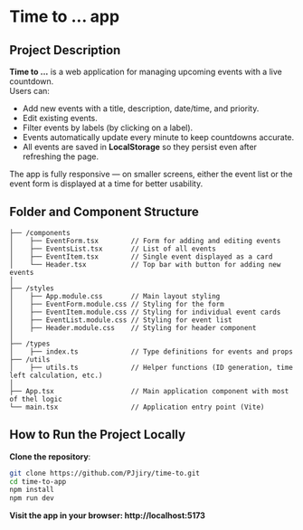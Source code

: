 # Time to ... app

## Project Description
**Time to ...** is a web application for managing upcoming events with a live countdown.  
Users can:
- Add new events with a title, description, date/time, and priority.
- Edit existing events.
- Filter events by labels (by clicking on a label).
- Events automatically update every minute to keep countdowns accurate.
- All events are saved in **LocalStorage** so they persist even after refreshing the page.

The app is fully responsive — on smaller screens, either the event list or the event form is displayed at a time for better usability.

## Folder and Component Structure
```/src
├── /components
│    ├── EventForm.tsx        // Form for adding and editing events
│    ├── EventsList.tsx       // List of all events
│    ├── EventItem.tsx        // Single event displayed as a card
│    └── Header.tsx           // Top bar with button for adding new events
│
├── /styles
│    ├── App.module.css       // Main layout styling
│    ├── EventForm.module.css // Styling for the form
│    ├── EventItem.module.css // Styling for individual event cards
│    ├── EventList.module.css // Styling for event list
│    ├── Header.module.css    // Styling for header component
│
├── /types
│    ├── index.ts             // Type definitions for events and props
├── /utils
│    ├── utils.ts             // Helper functions (ID generation, time left calculation, etc.)
│
├── App.tsx                   // Main application component with most of thel logic
└── main.tsx                  // Application entry point (Vite)
```
## How to Run the Project Locally

**Clone the repository**:

```bash
git clone https://github.com/PJjiry/time-to.git
cd time-to-app
npm install
npm run dev
```
**Visit the app in your browser:
http://localhost:5173**